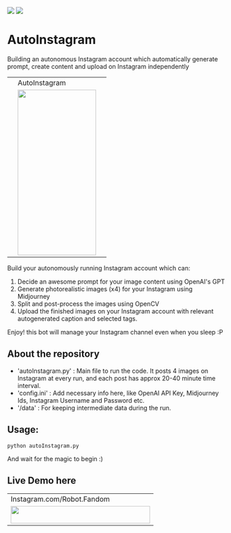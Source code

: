 <a href="https://linkedin.com/in/2vin"><img src="https://img.shields.io/badge/LinkedIn-0077B5?style=for-the-badge&logo=linkedin&logoColor=white"></img></a>
<a href="https://connect.vin"><img src="https://img.shields.io/badge/website-FF6A00?style=for-the-badge&logo=About.me&logoColor=white"></img></a>

# AutoInstagram
Building an autonomous Instagram account which automatically generate prompt, create content and upload on Instagram independently


<table>
  <tr>
    <td></td>
    <td>AutoInstagram</td>
    <td></td>
  </tr>
  <tr>
    <td></td>
    <td><a href="https://www.instagram.com/robot.fandom/"> <img src="https://user-images.githubusercontent.com/38634222/272070195-568cea94-c3f5-4ffd-9e52-4bd6beb3909c.jpeg" width=180 height=380></a></td>
    <td></td>
  </tr>
 </table>
 
Build your autonomously running Instagram account which can:
1. Decide an awesome prompt for your image content using OpenAI's GPT
2. Generate photorealistic images (x4) for your Instagram using Midjourney
3. Split and post-process the images using OpenCV
4. Upload the finished images on your Instagram account with relevant autogenerated caption and selected tags.

Enjoy! this bot will manage your Instagram channel even when you sleep :P

## About the repository
* 'autoInstagram.py' : Main file to run the code. It posts 4 images on Instagram at every run, and each post has approx 20-40 minute time interval.
* 'config.ini' : Add necessary info here, like OpenAI API Key, Midjourney Ids, Instagram Username and Password etc.
* '/data' : For keeping intermediate data during the run.

## Usage:
```
python autoInstagram.py
```
And wait for the magic to begin :)

## Live Demo here

<table>
  <tr>
    <td>Instagram.com/Robot.Fandom</td>
  </tr>
  <tr>
    <td><a href="https://www.instagram.com/robot.fandom/"> <img src="https://encrypted-tbn0.gstatic.com/images?q=tbn:ANd9GcSNcKr32CJ577C8VhIEYYRMDrfSifhtUYScuBwDehVI5wbyX5FcvmEHuz8wA_9CCsh_mw&usqp=CAU" width=320 height=40> </a> </td>
  </tr>
 </table>

